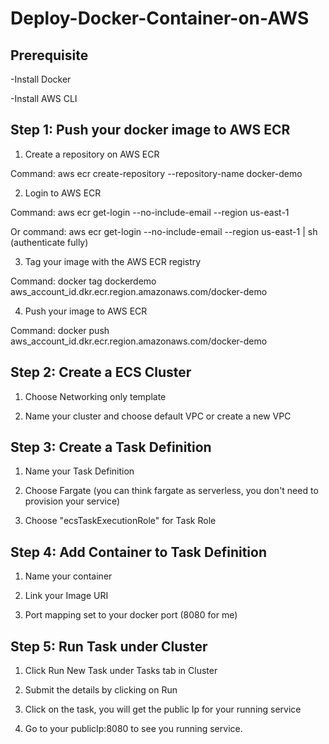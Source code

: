 # Deploy-Docker-Container-on-AWS

## Prerequisite 

-Install Docker

-Install AWS CLI

## Step 1: Push your docker image to AWS ECR

1. Create a repository on AWS ECR

Command:  aws ecr create-repository --repository-name docker-demo

2. Login to AWS ECR

Command: aws ecr get-login --no-include-email --region us-east-1

Or command: aws ecr get-login --no-include-email --region us-east-1 | sh (authenticate fully)

3. Tag your image with the AWS ECR registry

Command: docker tag dockerdemo aws_account_id.dkr.ecr.region.amazonaws.com/docker-demo

4. Push your image to AWS ECR

Command: docker push aws_account_id.dkr.ecr.region.amazonaws.com/docker-demo

## Step 2: Create a ECS Cluster

1. Choose Networking only template

2. Name your cluster and choose default VPC or create a new VPC

## Step 3: Create a Task Definition

1. Name your Task Definition

2. Choose Fargate (you can think fargate as serverless, you don't need to provision your service)

3. Choose "ecsTaskExecutionRole" for Task Role

## Step 4: Add Container to Task Definition

1. Name your container

2. Link your Image URI 

3. Port mapping set to your docker port (8080 for me)

## Step 5: Run Task under Cluster

1. Click Run New Task under Tasks tab in Cluster 

2. Submit the details by clicking on Run

3. Click on the task, you will get the public Ip for your running service

4. Go to your publicIp:8080 to see you running service.





